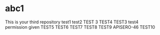 # abc1
This is your third repository
test1
test2
TEST 3
TEST4
TEST3
test4
permission given
TEST5
TEST6
TEST7
TEST8
TEST9
APISERO-46
TEST10
